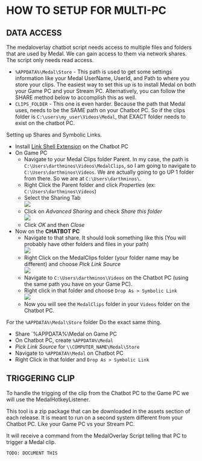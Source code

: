 # HOW TO SETUP FOR MULTI-PC

## DATA ACCESS

The medaloverlay chatbot script needs access to multiple files and folders that are used by Medal. We can gain access to them via network shares. The script only needs read access.

- `%APPDATA%\Medal\Store` - This path is used to get some settings information like your Medal UserName, UserId, and Path to where you store your clips.
  The easiest way to set this up is to install Medal on both your Game PC and your Stream PC. Alternatively, you can follow the SHARE method below to accomplish this as well.
- `CLIPS_FOLDER` - This one is even harder. Because the path that Medal uses, needs to be the SAME path on your Chatbot PC. So if the clips folder is `C:\users\my_user\Videos\Medal`, that EXACT folder needs to exist on the chatbot PC. 

Setting up Shares and Symbolic Links.

- Install [Link Shell Extension](https://schinagl.priv.at/nt/hardlinkshellext/linkshellextension.html) on the Chatbot PC
- On Game PC
  - Navigate to your Medal Clips folder Parent. In my case, the path is `C:\Users\darthminos\Videos\MedalClips`, so I am going to navigate to `C:\Users\darthminos\Videos`. We are actually going to go UP 1 folder from there. So we are at `C:\Users\darthminos\`.
  - Right Click the Parent folder and click *Properties* (ex: `C:\Users\darthminos\Videos`)  
  - Select the Sharing Tab  
  ![](https://i.imgur.com/Ob1v960.png)
  - Click on *Advanced Sharing* and check *Share this folder*  
  ![](https://i.imgur.com/3tTraBS.png)
  - Click *OK* and then *Close*
- Now on the **CHATBOT PC** 
  - Navigate to that share. It should look something like this (You will probably have other folders and files in your path)  
  ![](https://i.imgur.com/sjXecqG.png)
  - Right Click on the MedalClips folder (your folder name may be different) and choose *Pick Link Source*  
 ![](https://i.imgur.com/321Bbs7.png)
  - Navigate to `C:\Users\darthminos\Videos` on the Chatbot PC (using the same path you have on your Game PC).
  - Right click in that folder and choose `Drop As > Symbolic Link`  
  ![](https://i.imgur.com/Dwx0dZu.png)
  - Now you will see the `MedalClips` folder in your `Videos` folder on the Chatbot PC.


For the `%APPDATA%\Medal\Store` folder Do the exact same thing.

- Share `%APPDATA%\Medal on Game PC
- On Chatbot PC, create `%APPDATA%\Medal`
- *Pick Link Source* for `\\COMPUTER_NAME\Medal\Store`
- Navigate to `%APPDATA%\Medal` on Chatbot PC
- Right Click in that folder and `Drop As > Symbolic Link`

## TRIGGERING CLIP

To handle the trigging of the clip from the Chatbot PC to the Game PC we will use the MedalHotkeyListener.

This tool is a zip package that can be downloaded in the assets section of each release. It is meant to run on a second system different from your Chatbot PC. Like your Game PC vs your Stream PC.

It will receive a command from the MedalOverlay Script telling that PC to trigger a Medal clip.

```
TODO: DOCUMENT THIS
```
